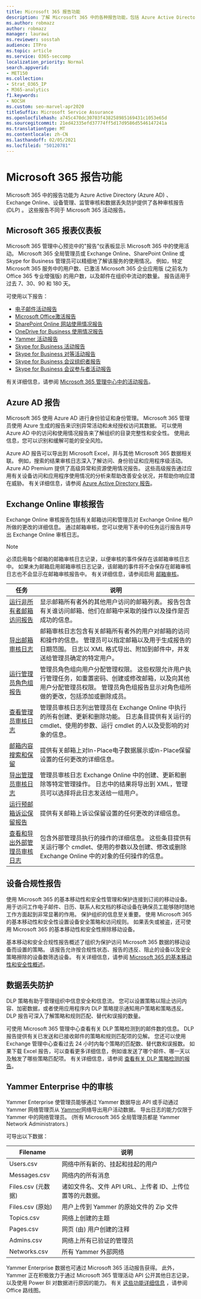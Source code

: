 ```yaml
---
title: Microsoft 365 报告功能
description: 了解 Microsoft 365 中的各种报告功能，包括 Azure Active Directory 和 Exchange Online。
ms.author: robmazz
author: robmazz
manager: laurawi
ms.reviewer: sosstah
audience: ITPro
ms.topic: article
ms.service: O365-seccomp
localization_priority: Normal
search.appverid:
- MET150
ms.collection:
- Strat_O365_IP
- M365-analytics
f1.keywords:
- NOCSH
ms.custom: seo-marvel-apr2020
titleSuffix: Microsoft Service Assurance
ms.openlocfilehash: a745c470dc30703f438258985169431c1053e65d
ms.sourcegitcommit: 21ed42335efd37774ff5d17d9586d5546147241a
ms.translationtype: MT
ms.contentlocale: zh-CN
ms.lasthandoff: 02/05/2021
ms.locfileid: "50120781"
---
```

# <a name="microsoft-365-reporting-features"></a>Microsoft 365 报告功能

Microsoft 365 中的报告功能为 Azure Active Directory (Azure AD) 、Exchange Online、设备管理、监管审核和数据丢失防护提供了各种审核报告 (DLP) 。 这些报告不同于 Microsoft 365 活动报告。

## <a name="microsoft-365-reports-dashboard"></a>Microsoft 365 报表仪表板

Microsoft 365 管理中心预览中的"报告"仪表板显示 Microsoft 365 中的使用活动。 Microsoft 365 全局管理员或 Exchange Online、SharePoint Online 或 Skype for Business 管理员可以精细地了解该服务的使用情况。 例如，特定 Microsoft 365 服务中的用户数、已激活 Microsoft 365 企业应用版 (之前名为 Office 365 专业增强版) 的用户数，以及邮件在组织中流动的数量。 报告适用于过去 7、30、90 和 180 天。

可使用以下报告：

- [电子邮件活动报告](https://support.office.com/article/Office-365-Reports-in-the-admin-center-preview--Email-activity-1cbe2c00-ca65-4fb9-9663-1bbfa58ebe44)
- [Microsoft Office激活报告](https://support.office.com/article/Office-365-Reports-in-the-admin-center-preview--Microsoft-Office-activations-87c24ae2-82e0-4d1e-be01-c3bcc3f18c60)
- [SharePoint Online 网站使用情况报告](https://support.office.com/article/Office-365-Reports-in-the-admin-center-preview--SharePoint-site-usage-4ecfb843-e5d5-464d-8bf6-7ed512a9b213)
- [OneDrive for Business 使用情况报告](https://support.office.com/article/Office-365-Reports-in-the-Admin-Center-Preview--OneDrive-for-Business-usage-0de3b312-c4e8-4e4b-a02d-32b2f726a680)
- [Yammer 活动报告](https://support.office.com/article/View-the-Yammer-Activity-report-in-the-Office-365-admin-center-preview-c7c9f938-5b8e-4d52-b1a2-c7c32cb2312a)
- [Skype for Business 活动报告](/SkypeForBusiness/skype-for-business-online-reporting/activity-report)
- [Skype for Business 对等活动报告](/SkypeForBusiness/skype-for-business-online-reporting/peer-to-peer-activity-report)
- [Skype for Business 会议组织者报告](/SkypeForBusiness/skype-for-business-online-reporting/conference-organizer-activity-report)
- [Skype for Business 会议参与者活动报告](/SkypeForBusiness/skype-for-business-online-reporting/conference-participant-activity-report)

有关详细信息，请参阅 [Microsoft 365 管理中心中的活动报告](https://support.office.com/article/activity-reports-in-the-office-365-admin-center-0d6dfb17-8582-4172-a9a9-aed798150263)。

## <a name="azure-ad-reports"></a>Azure AD 报告

Microsoft 365 使用 Azure AD 进行身份验证和身份管理。 Microsoft 365 管理员使用 Azure 生成的报告来识别异常活动和未经授权访问其数据。 可以使用 Azure AD 中的访问和使用情况报告来了解组织的目录完整性和安全性。 使用此信息，您可以识别和缓解可能的安全风险。

Azure AD 报告可以导出到 Microsoft Excel，并与其他 Microsoft 365 数据相关联。 例如，搜索的结果审核日志深入了解访问、身份验证和应用程序级活动。 Azure AD Premium 提供了高级异常和资源使用情况报告。 这些高级报告通过应用有关设备访问和应用程序使用情况的分析来帮助改善安全状况，并帮助你响应潜在威胁。 有关详细信息，请参阅 [Azure Active Directory 报告](/azure/active-directory/reports-monitoring/overview-reports/)。

## <a name="exchange-online-audit-reports"></a>Exchange Online 审核报告

Exchange Online 审核报告包括有关邮箱访问和管理员对 Exchange Online 租户所做的更改的详细信息。 通过邮箱审核，您可以使用下表中的任务运行报告并导出 Exchange Online 审核日志。

> [!NOTE]
> 必须启用每个邮箱的邮箱审核日志记录，以便审核的事件保存在该邮箱审核日志中。 如果未为邮箱启用邮箱审核日志记录，该邮箱的事件将不会保存在邮箱审核日志也不会显示在邮箱审核报告中。 有关详细信息，请参阅启用 [邮箱审核](https://support.office.com/article/Enable-mailbox-auditing-in-Office-365-aaca8987-5b62-458b-9882-c28476a66918)。

| 任务 | 说明 |
|----------------------------------------------|----------------------------------------------------------------------------------------------------------------------------------------------------------------------------------------------------------------------------------------------------------------------------------------------------------------------------------------------------------|
| [运行非所有者邮箱访问报告](/exchange/security-and-compliance/exchange-auditing-reports/non-owner-mailbox-access-report) | 显示邮箱所有者外的其他用户访问的邮箱列表。 报告包含有关谁访问邮箱、他们在邮箱中采取的操作以及操作是否成功的信息。 |
| [导出邮箱审核日志](/exchange/security-and-compliance/exchange-auditing-reports/export-mailbox-audit-logs) | 邮箱审核日志包含有关邮箱所有者外的用户对邮箱的访问和操作的信息。 管理员可以指定邮箱以及用于生成报告的日期范围。 日志以 XML 格式导出、附加到邮件中，并发送给管理员确定的特定用户。 |
| [运行管理员角色组报告](/Office365/SecurityCompliance/eop/run-an-administrator-role-group-report-in-eop-eop) | 管理员角色组向用户分配管理权限。 这些权限允许用户执行管理任务，如重置密码、创建或修改邮箱，以及向其他用户分配管理员权限。 管理员角色组报告显示对角色组所做的更改，包括添加或删除成员。 |
| [查看管理员审核日志](/exchange/security-and-compliance/exchange-auditing-reports/view-administrator-audit-log) | 管理员审核日志列出管理员在 Exchange Online 中执行的所有创建、更新和删除功能。 日志条目提供有关运行的 cmdlet、使用的参数、运行 cmdlet 的人以及受影响的对象的信息。 |
| [邮箱内容搜索和保留](/exchange/security-and-compliance/in-place-ediscovery/in-place-ediscovery) | 提供有关邮箱上对In-Place电子数据展示或In-Place保留设置的任何更改的详细信息。 |
| [导出管理员审核日志](/exchange/security-and-compliance/exchange-auditing-reports/search-role-group-changes) | 管理员审核日志 Exchange Online 中的创建、更新和删除等特定管理操作。 日志中的结果将导出到 XML，管理员可以选择将此日志发送给一组用户。 |
| [运行预邮箱诉讼保留报告](/exchange/security-and-compliance/exchange-auditing-reports/per-mailbox-litigation-hold-report) | 提供有关邮箱上诉讼保留设置的任何更改的详细信息。 |
| [查看和导出外部管理员审核日志](/exchange/security-and-compliance/exchange-auditing-reports/view-external-admin-audit-log) | 包含外部管理员执行的操作的详细信息。 这些条目提供有关运行哪个 cmdlet、使用的参数以及创建、修改或删除 Exchange Online 中的对象的任何操作的信息。 |

## <a name="device-compliance-reports"></a>设备合规性报告

使用 Microsoft 365 的基本移动性和安全性管理和保护连接到订阅的移动设备。 用于访问工作电子邮件、日历、联系人和文档的移动设备在确保员工能够随时随地工作方面起到非常显著的作用。 保护组织的信息至关重要。 使用 Microsoft 365 的基本移动性和安全性设置设备安全策略和访问规则。 如果丢失或被盗，还可使用 Microsoft 365 的基本移动性和安全性擦除移动设备。

基本移动和安全合规性报告概述了组织为保护访问 Microsoft 365 数据的移动设备而设置的策略。 该报告允许按合规性状态、报告的违反、阻止的设备以及安全策略擦除的设备数筛选设备。 有关详细信息，请参阅 [Microsoft 365 的基本移动性和安全性概述](https://support.microsoft.com/office/overview-of-basic-mobility-and-security-for-microsoft-365-faa7d8e5-645d-4d59-839c-c8d4c1869e4a)。

## <a name="data-loss-prevention"></a>数据丢失防护

DLP 策略有助于管理组织中信息安全和信息流。 您可以设置策略以阻止访问内容、加密数据，或者使用应用程序内 DLP 策略提示通知用户策略和策略违反。 DLP 报告可深入了解策略和规则匹配、替代和误报的数量。

可使用 Microsoft 365 管理中心查看有关 DLP 策略检测到的邮件数的信息。 DLP 报告提供有关已发送和已接收邮件的策略和规则匹配项的见解。 您还可以使用 Exchange 管理中心查看过去 24 小时内每个策略的匹配数、替代数和误报数。 如果下载 Excel 报告，可以查看更多详细信息，例如谁发送了哪个邮件、哪一天以及触发了哪些策略匹配项。 有关详细信息，请参阅 [查看有关 DLP 策略检测的报告](/previous-versions/exchange-server/exchange-150/jj889415(v=exchg.150))。

## <a name="auditing-in-yammer-enterprise"></a>Yammer Enterprise 中的审核

Yammer Enterprise 使管理员能够通过 Yammer 数据导出 API 或手动通过 Yammer 网络管理页从 [Yammer](https://support.office.com/article/export-data-from-yammer-enterprise-b303d8f3-007d-4ad4-81f8-54fb1ecfb3f2)网络导出用户活动数据。 导出日志的能力仅限于 Yammer 中的网络管理员。  (所有 Microsoft 365 全局管理员都是 Yammer Network Administrators.) 

可导出以下数据：

| Filename | 说明 |
|----------------------------|-------------------------------------------------------------------------|
| Users.csv | 网络中所有新的、挂起和挂起的用户 |
| Messages.csv | 网络内的所有消息 |
| Files.csv (元数据)  | 诸如文件名、文件 API URL、上传者 ID、上传位置等的元数据。 |
| Files.csv (原始)  | 用户上传到 Yammer 的原始文件的 Zip 文件 |
| Topics.csv | 网络上创建的主题 |
| Pages.csv | 网页 (由) 用户创建的注释 |
| Admins.csv | 网络上所有已验证的管理员 |
| Networks.csv | 所有 Yammer 外部网络 |

Yammer Enterprise 数据也可通过 Microsoft 365 活动报告获得。 此外，Yammer 正在积极致力于通过 Microsoft 365 管理活动 API 公开其他日志记录，以及使用 Power BI 对数据进行原因的能力。 有关 [这些功能详细信息](https://fasttrack.microsoft.com/roadmap?filters=yammer) ，请参阅 Office 路线图。
